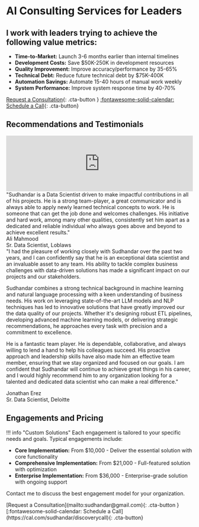 # AI Consulting Services for Leaders

## I work with leaders trying to achieve the following value metrics:

- **Time-to-Market:** Launch 3-6 months earlier than internal timelines
- **Development Costs:** Save $50K-250K in development resources
- **Quality Improvement:** Improve accuracy/performance by 35-65%
- **Technical Debt:** Reduce future technical debt by $75K-400K
- **Automation Savings:** Automate 15-40 hours of manual work weekly
- **System Performance:** Improve system response time by 40-70%

[Request a Consultation](mailto:sudhandar@gmail.com){: .cta-button }
[:fontawesome-solid-calendar: Schedule a Call](https://cal.com/sudhandar/discoverycall){: .cta-button}

## Recommendations and Testimonials

<script type="text/javascript" src="https://testimonial.to/js/iframeResizer.min.js"></script>
<iframe id="testimonialto-embed-text--ONt8gzMLoq_4q6iicRW" src="https://embed-v2.testimonial.to/text/-ONt8gzMLoq_4q6iicRW" frameborder="0" scrolling="no" width="100%"></iframe>
<script type="text/javascript">iFrameResize({log: false, checkOrigin: false}, "#testimonialto-embed-text--ONt8gzMLoq_4q6iicRW");</script>

<div class="testimonial" markdown>
"Sudhandar is a Data Scientist driven to make impactful contributions in all of his projects. He is a strong team-player, a great communicator and is always able to apply newly learned technical concepts to work. He is someone that can get the job done and welcomes challenges. His initiative and hard work, among many other qualities, consistently set him apart as a dedicated and reliable individual who always goes above and beyond to achieve excellent results."

<div class="testimonial-author">Ali Mahmood</div>
<div class="testimonial-company">Sr. Data Scientist, Loblaws</div>
</div>

<div class="testimonial" markdown>
"I had the pleasure of working closely with Sudhandar over the past two years, and I can confidently say that he is an exceptional data scientist and an invaluable asset to any team. His ability to tackle complex business challenges with data-driven solutions has made a significant impact on our projects and our stakeholders.

Sudhandar combines a strong technical background in machine learning and natural language processing with a keen understanding of business needs. His work on leveraging state-of-the-art LLM models and NLP techniques has led to innovative solutions that have greatly improved our the data quality of our projects. Whether it's designing robust ETL pipelines, developing advanced machine learning models, or delivering strategic recommendations, he approaches every task with precision and a commitment to excellence.

He is a fantastic team player. He is dependable, collaborative, and always willing to lend a hand to help his colleagues succeed. His proactive approach and leadership skills have also made him an effective team member, ensuring that we stay organized and focused on our goals. I am confident that Sudhandar will continue to achieve great things in his career, and I would highly recommend him to any organization looking for a talented and dedicated data scientist who can make a real difference."

<div class="testimonial-author">Jonathan Erez</div>
<div class="testimonial-company">Sr. Data Scientist, Deloitte</div>
</div>

## Engagements and Pricing

!!! info "Custom Solutions"
    Each engagement is tailored to your specific needs and goals. Typical engagements include:

- **Core Implementation:** From $10,000 - Deliver the essential solution with core functionality
- **Comprehensive Implementation:** From $21,000 - Full-featured solution with optimization
- **Enterprise Implementation:** From $36,000 - Enterprise-grade solution with ongoing support

Contact me to discuss the best engagement model for your organization.

<div class="button-group" markdown>
[Request a Consultation](mailto:sudhandar@gmail.com){: .cta-button }
[:fontawesome-solid-calendar:   Schedule a Call](https://cal.com/sudhandar/discoverycall){: .cta-button}
</div> 